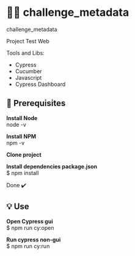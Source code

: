 # :woman_technologist: challenge_metadata
challenge_metadata

Project Test Web

Tools and Libs:

- Cypress
- Cucumber
- Javascript
- Cypress Dashboard 

## 🎯 Prerequisites

<b>Install Node  </b></br> 
node -v </br>

<b>Install NPM </b></br>
npm -v  </br>

<b>Clone project </b></br>

<b>Install dependencies package.json </b> </br>
 $ npm install</br>
 
 Done ✔️


## 💡 Use

<b>Open Cypress gui </b></br>
$ npm run cy:open </br>

<b>Run cypress non-gui </b></br>
$ npm run cy:run </br>




